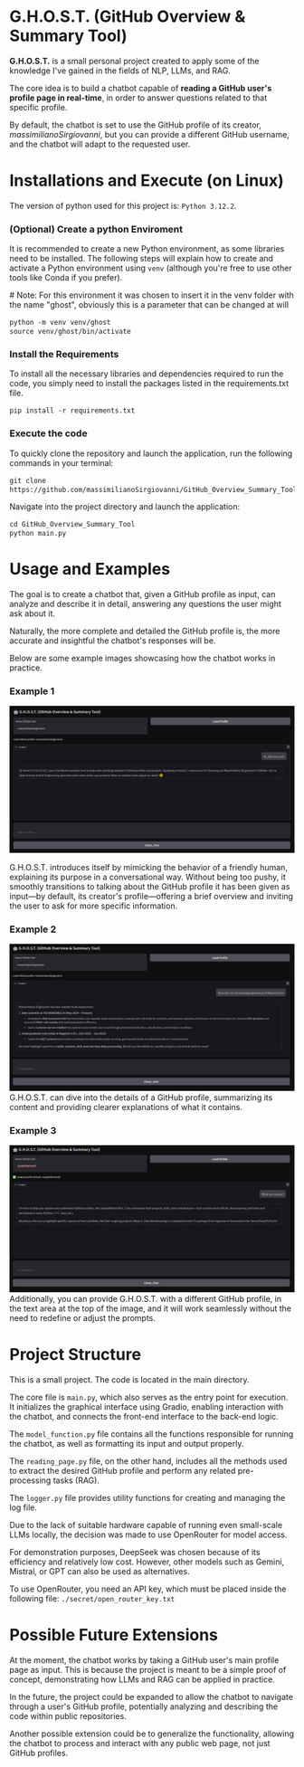 # G.H.O.S.T. (GitHub Overview & Summary Tool)

**G.H.O.S.T.** is a small personal project created to apply some of the knowledge I've gained in the fields of NLP, LLMs, and RAG.

The core idea is to build a chatbot capable of **reading a GitHub user's profile page in real-time**, in order to answer questions related to that specific profile.

By default, the chatbot is set to use the GitHub profile of its creator, _massimilianoSirgiovanni_, but you can provide a different GitHub username, and the chatbot will adapt to the requested user.

# Installations and Execute (on Linux)

The version of python used for this project is: ```Python 3.12.2```.

### (Optional) Create a python Enviroment

It is recommended to create a new Python environment, as some libraries need to be installed. The following steps will explain how to create and activate a Python environment using ```venv``` (although you're free to use other tools like Conda if you prefer).

\# Note: For this environment it was chosen to insert it in the venv folder with the name "ghost", obviously this is a parameter that can be changed at will
```commandline
python -m venv venv/ghost
source venv/ghost/bin/activate
```

### Install the Requirements
To install all the necessary libraries and dependencies required to run the code, you simply need to install the packages listed in the requirements.txt file.
```commandline
pip install -r requirements.txt
```

### Execute the code

To quickly clone the repository and launch the application, run the following commands in your terminal:
```commandline
git clone https://github.com/massimilianoSirgiovanni/GitHub_Overview_Summary_Tool.git
```

Navigate into the project directory and launch the application:
```commandline
cd GitHub_Overview_Summary_Tool
python main.py
```

# Usage and Examples

The goal is to create a chatbot that, given a GitHub profile as input, can analyze and describe it in detail, answering any questions the user might ask about it.

Naturally, the more complete and detailed the GitHub profile is, the more accurate and insightful the chatbot's responses will be.

Below are some example images showcasing how the chatbot works in practice.

### Example 1
<img src="./img/chat_screenshot_1.png"></img>

G.H.O.S.T. introduces itself by mimicking the behavior of a friendly human, explaining its purpose in a conversational way.
Without being too pushy, it smoothly transitions to talking about the GitHub profile it has been given as input—by default, its creator's profile—offering a brief overview and inviting the user to ask for more specific information.

### Example 2
<img src="./img/chat_screenshot_2.png"></img>
G.H.O.S.T. can dive into the details of a GitHub profile, summarizing its content and providing clearer explanations of what it contains.

### Example 3
<img src="./img/chat_screenshot_3.png"></img>
Additionally, you can provide G.H.O.S.T. with a different GitHub profile, in the text area at the top of the image, and it will work seamlessly without the need to redefine or adjust the prompts.

# Project Structure

This is a small project. The code is located in the main directory.

The core file is ```main.py```, which also serves as the entry point for execution. It initializes the graphical interface using Gradio, enabling interaction with the chatbot, and connects the front-end interface to the back-end logic.

The ```model_function.py``` file contains all the functions responsible for running the chatbot, as well as formatting its input and output properly.

The ```reading_page.py``` file, on the other hand, includes all the methods used to extract the desired GitHub profile and perform any related pre-processing tasks (RAG).

The ```logger.py``` file provides utility functions for creating and managing the log file.

Due to the lack of suitable hardware capable of running even small-scale LLMs locally, the decision was made to use OpenRouter for model access.

For demonstration purposes, DeepSeek was chosen because of its efficiency and relatively low cost.
However, other models such as Gemini, Mistral, or GPT can also be used as alternatives.

To use OpenRouter, you need an API key, which must be placed inside the following file:
```./secret/open_router_key.txt```

# Possible Future Extensions

At the moment, the chatbot works by taking a GitHub user's main profile page as input. This is because the project is meant to be a simple proof of concept, demonstrating how LLMs and RAG can be applied in practice.

In the future, the project could be expanded to allow the chatbot to navigate through a user's GitHub profile, potentially analyzing and describing the code within public repositories.

Another possible extension could be to generalize the functionality, allowing the chatbot to process and interact with any public web page, not just GitHub profiles.
